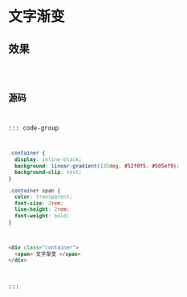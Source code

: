 
<script setup>
import Code from '../文字渐变.vue'
</script>

# 文字渐变

## 效果

<Code />

## 源码

::: code-group
```css
.container {
  display: inline-block;
  background: linear-gradient(135deg, #52f0f5, #505ef9);
  background-clip: text;
}

.container span {
  color: transparent;
  font-size: 2rem;
  line-height: 2rem;
  font-weight: bold;
}
```

```html
<div class="container">
  <span> 文字渐变 </span>
</div>
```
:::
